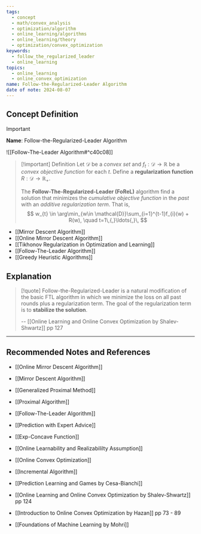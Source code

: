 ```yaml
---
tags:
  - concept
  - math/convex_analysis
  - optimization/algorithm
  - online_learning/algorithms
  - online_learning/theory
  - optimization/convex_optimization
keywords:
  - follow_the_regularized_leader
  - online_learning
topics:
  - online_learning
  - online_convex_optimization
name: Follow-the-Regularized-Leader Algorithm
date of note: 2024-08-07
---
```


## Concept Definition

>[!important]
>**Name**: Follow-the-Regularized-Leader Algorithm

![[Follow-The-Leader Algorithm#^c40c08]]

>[!important] Definition
>Let $\mathcal{D}$ be a *convex set* and $f_{t}: \mathcal{D} \to \mathbb{R}$ be a *convex objective function* for each $t$. Define a **regularization function** $R: \mathcal{D}\to \mathbb{R}_{+}$.
>
>The **Follow-The-Regularized-Leader (FoReL)** algorithm find a solution that minimizes the *cumulative objective function* in the *past* with an *additive regularization term*. That is,
>$$
> w_{t} \in \arg\min_{w\in \mathcal{D}}\sum_{i=1}^{t-1}f_{i}(w) + R(w), \quad t=1\,{,}\ldots{,}\,
>$$

- [[Mirror Descent Algorithm]]
- [[Online Mirror Descent Algorithm]]
- [[Tikhonov Regularization in Optimization and Learning]]
- [[Follow-The-Leader Algorithm]]
- [[Greedy Heuristic Algorithms]]


## Explanation

>[!quote]
>Follow-the-Regularized-Leader is a natural modification of the basic FTL algorithm in which we minimize the loss on all past rounds plus a regularization term. The goal of the regularization term is to **stabilize the solution**.
>
>-- [[Online Learning and Online Convex Optimization by Shalev-Shwartz]] pp 127





-----------
##  Recommended Notes and References


- [[Online Mirror Descent Algorithm]]
- [[Mirror Descent Algorithm]]
- [[Generalized Proximal Method]]
- [[Proximal Algorithm]]


- [[Follow-The-Leader Algorithm]]
- [[Prediction with Expert Advice]]
- [[Exp-Concave Function]]



- [[Online Learnability and Realizabililty Assumption]]
- [[Online Convex Optimization]]
- [[Incremental Algorithm]]




- [[Prediction Learning and Games by Cesa-Bianchi]]
- [[Online Learning and Online Convex Optimization by Shalev-Shwartz]] pp 124
- [[Introduction to Online Convex Optimization by Hazan]] pp 73 - 89
- [[Foundations of Machine Learning by Mohri]]